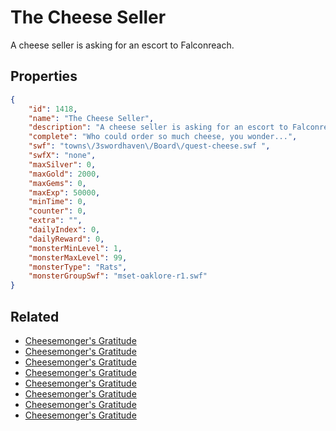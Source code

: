 # The Cheese Seller

A cheese seller is asking for an escort to Falconreach.

## Properties

```json
{
    "id": 1418,
    "name": "The Cheese Seller",
    "description": "A cheese seller is asking for an escort to Falconreach.",
    "complete": "Who could order so much cheese, you wonder...",
    "swf": "towns\/3swordhaven\/Board\/quest-cheese.swf ",
    "swfX": "none",
    "maxSilver": 0,
    "maxGold": 2000,
    "maxGems": 0,
    "maxExp": 50000,
    "minTime": 0,
    "counter": 0,
    "extra": "",
    "dailyIndex": 0,
    "dailyReward": 0,
    "monsterMinLevel": 1,
    "monsterMaxLevel": 99,
    "monsterType": "Rats",
    "monsterGroupSwf": "mset-oaklore-r1.swf"
}
```

## Related

- [Cheesemonger's Gratitude](../items/17102-cheesemonger-s-gratitude.md)
- [Cheesemonger's Gratitude](../items/17103-cheesemonger-s-gratitude.md)
- [Cheesemonger's Gratitude](../items/17104-cheesemonger-s-gratitude.md)
- [Cheesemonger's Gratitude](../items/17105-cheesemonger-s-gratitude.md)
- [Cheesemonger's Gratitude](../items/17106-cheesemonger-s-gratitude.md)
- [Cheesemonger's Gratitude](../items/17107-cheesemonger-s-gratitude.md)
- [Cheesemonger's Gratitude](../items/17108-cheesemonger-s-gratitude.md)
- [Cheesemonger's Gratitude](../items/17109-cheesemonger-s-gratitude.md)

